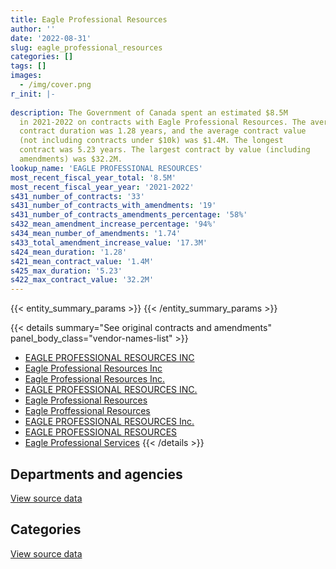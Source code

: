 ```yaml
---
title: Eagle Professional Resources
author: ''
date: '2022-08-31'
slug: eagle_professional_resources
categories: []
tags: []
images:
  - /img/cover.png
r_init: |-
  
description: The Government of Canada spent an estimated $8.5M
  in 2021-2022 on contracts with Eagle Professional Resources. The average
  contract duration was 1.28 years, and the average contract value
  (not including contracts under $10k) was $1.4M. The longest
  contract was 5.23 years. The largest contract by value (including
  amendments) was $32.2M.
lookup_name: 'EAGLE PROFESSIONAL RESOURCES'
most_recent_fiscal_year_total: '8.5M'
most_recent_fiscal_year_year: '2021-2022'
s431_number_of_contracts: '33'
s431_number_of_contracts_with_amendments: '19'
s431_number_of_contracts_amendments_percentage: '58%'
s432_mean_amendment_increase_percentage: '94%'
s434_mean_number_of_amendments: '1.74'
s433_total_amendment_increase_value: '17.3M'
s424_mean_duration: '1.28'
s421_mean_contract_value: '1.4M'
s425_max_duration: '5.23'
s422_max_contract_value: '32.2M'
---
```


<script src="/rmarkdown-libs/htmlwidgets/htmlwidgets.js"></script>
<link href="/rmarkdown-libs/datatables-css/datatables-crosstalk.css" rel="stylesheet" />
<script src="/rmarkdown-libs/datatables-binding/datatables.js"></script>
<script src="/rmarkdown-libs/jquery/jquery-3.6.0.min.js"></script>
<link href="/rmarkdown-libs/dt-core-bootstrap/css/dataTables.bootstrap.min.css" rel="stylesheet" />
<link href="/rmarkdown-libs/dt-core-bootstrap/css/dataTables.bootstrap.extra.css" rel="stylesheet" />
<script src="/rmarkdown-libs/dt-core-bootstrap/js/jquery.dataTables.min.js"></script>
<script src="/rmarkdown-libs/dt-core-bootstrap/js/dataTables.bootstrap.min.js"></script>
<link href="/rmarkdown-libs/crosstalk/css/crosstalk.min.css" rel="stylesheet" />
<script src="/rmarkdown-libs/crosstalk/js/crosstalk.min.js"></script>
<script src="/rmarkdown-libs/htmlwidgets/htmlwidgets.js"></script>
<link href="/rmarkdown-libs/datatables-css/datatables-crosstalk.css" rel="stylesheet" />
<script src="/rmarkdown-libs/datatables-binding/datatables.js"></script>
<script src="/rmarkdown-libs/jquery/jquery-3.6.0.min.js"></script>
<link href="/rmarkdown-libs/dt-core-bootstrap/css/dataTables.bootstrap.min.css" rel="stylesheet" />
<link href="/rmarkdown-libs/dt-core-bootstrap/css/dataTables.bootstrap.extra.css" rel="stylesheet" />
<script src="/rmarkdown-libs/dt-core-bootstrap/js/jquery.dataTables.min.js"></script>
<script src="/rmarkdown-libs/dt-core-bootstrap/js/dataTables.bootstrap.min.js"></script>
<link href="/rmarkdown-libs/crosstalk/css/crosstalk.min.css" rel="stylesheet" />
<script src="/rmarkdown-libs/crosstalk/js/crosstalk.min.js"></script>

{{< entity_summary_params >}}
{{< /entity_summary_params >}}

{{< details summary="See original contracts and amendments" panel_body_class="vendor-names-list" >}}
- [EAGLE PROFESSIONAL RESOURCES INC](https://search.open.canada.ca/en/ct/?sort=contract_value_f%20desc&page=1&search_text=%22EAGLE%20PROFESSIONAL%20RESOURCES%20INC%22)
- [Eagle Professional Resources Inc](https://search.open.canada.ca/en/ct/?sort=contract_value_f%20desc&page=1&search_text=%22Eagle%20Professional%20Resources%20Inc%22)
- [Eagle Professional Resources Inc.](https://search.open.canada.ca/en/ct/?sort=contract_value_f%20desc&page=1&search_text=%22Eagle%20Professional%20Resources%20Inc.%22)
- [EAGLE PROFESSIONAL RESOURCES INC.](https://search.open.canada.ca/en/ct/?sort=contract_value_f%20desc&page=1&search_text=%22EAGLE%20PROFESSIONAL%20RESOURCES%20INC.%22)
- [Eagle Professional Resources](https://search.open.canada.ca/en/ct/?sort=contract_value_f%20desc&page=1&search_text=%22Eagle%20Professional%20Resources%22)
- [Eagle Proffessional Resources](https://search.open.canada.ca/en/ct/?sort=contract_value_f%20desc&page=1&search_text=%22Eagle%20Proffessional%20Resources%22)
- [EAGLE PROFESSIONAL RESOURCES Inc.](https://search.open.canada.ca/en/ct/?sort=contract_value_f%20desc&page=1&search_text=%22EAGLE%20PROFESSIONAL%20RESOURCES%20Inc.%22)
- [EAGLE PROFESSIONAL RESOURCES](https://search.open.canada.ca/en/ct/?sort=contract_value_f%20desc&page=1&search_text=%22EAGLE%20PROFESSIONAL%20RESOURCES%22)
- [Eagle Professional Services](https://search.open.canada.ca/en/ct/?sort=contract_value_f%20desc&page=1&search_text=%22Eagle%20Professional%20Services%22)
{{< /details >}}

## Departments and agencies

<div id="htmlwidget-1" style="width:100%;height:auto;" class="datatables html-widget"></div>
<script type="application/json" data-for="htmlwidget-1">{"x":{"style":"bootstrap","filter":"none","vertical":false,"data":[["<a href=\"/departments/aafc-aac/\">Agriculture and Agri-Food Canada<\/a>","<a href=\"/departments/cbsa-asfc/\">Canada Border Services Agency<\/a>","<a href=\"/departments/cer-rec/\">Canada Energy Regulator<\/a>","<a href=\"/departments/dfatd-maecd/\">Global Affairs Canada<\/a>","<a href=\"/departments/dnd-mdn/\">National Defence<\/a>","<a href=\"/departments/esdc-edsc/\">Employment and Social Development Canada<\/a>","<a href=\"/departments/ic/\">Innovation, Science and Economic Development Canada<\/a>","<a href=\"/departments/infc/\">Infrastructure Canada<\/a>","<a href=\"/departments/nrcan-rncan/\">Natural Resources Canada<\/a>","<a href=\"/departments/nserc-crsng/\">Natural Sciences and Engineering Research Council of Canada<\/a>","<a href=\"/departments/ssc-spc/\">Shared Services Canada<\/a>"],[409258.55,null,997148.29,408093.65,null,null,66416.08,16919.18,44239.5,15084.99,null],[1280244.71,null,2851.71,null,117008.91,39196.85,257229.77,null,null,72646.14,6027297.02],[1276746.77,4643,null,null,231940.74,37752.8,261528.87,null,null,18062.29,6200162.5],[null,20326,null,null,null,2025744.08,261528.87,null,null,null,6162362.5]],"container":"<table class=\"table table-striped table-hover row-border order-column display\">\n  <thead>\n    <tr>\n      <th>Department<\/th>\n      <th>2018-2019<\/th>\n      <th>2019-2020<\/th>\n      <th>2020-2021<\/th>\n      <th>2021-2022<\/th>\n    <\/tr>\n  <\/thead>\n<\/table>","options":{"order":[[4,"desc"]],"pageLength":10,"autoWidth":true,"columnDefs":[{"targets":1,"render":"function(data, type, row, meta) {\n    return type !== 'display' ? data : DTWidget.formatCurrency(data, \"$\", 2, 3, \",\", \".\", true, null);\n  }"},{"targets":2,"render":"function(data, type, row, meta) {\n    return type !== 'display' ? data : DTWidget.formatCurrency(data, \"$\", 2, 3, \",\", \".\", true, null);\n  }"},{"targets":3,"render":"function(data, type, row, meta) {\n    return type !== 'display' ? data : DTWidget.formatCurrency(data, \"$\", 2, 3, \",\", \".\", true, null);\n  }"},{"targets":4,"render":"function(data, type, row, meta) {\n    return type !== 'display' ? data : DTWidget.formatCurrency(data, \"$\", 2, 3, \",\", \".\", true, null);\n  }"},{"width":"16%","targets":[1,2,3,4]},{"className":"dt-right","targets":[1,2,3,4]}],"orderClasses":false}},"evals":["options.columnDefs.0.render","options.columnDefs.1.render","options.columnDefs.2.render","options.columnDefs.3.render"],"jsHooks":[]}</script>
<p class="text-right">
<a href="https://github.com/GoC-Spending/contracts-data/tree/main/data/out/vendors/eagle_professional_resources/summary_by_fiscal_year_by_department.csv" class="source-data-link btn btn-link">View source data</a>
</p>

## Categories

<div id="htmlwidget-2" style="width:100%;height:auto;" class="datatables html-widget"></div>
<script type="application/json" data-for="htmlwidget-2">{"x":{"style":"bootstrap","filter":"none","vertical":false,"data":[["<a href=\"/categories/professional_services/\">Professional services<\/a>","<a href=\"/categories/information_technology/\">Information technology<\/a>","<a href=\"/categories/human_capital/\">Human capital<\/a>"],[61158.68,1896001.56,null],[156205.76,1612972.32,6027297.02],[255478.01,1570553.46,6204805.49],[11744.46,2275528.5,6182688.5]],"container":"<table class=\"table table-striped table-hover row-border order-column display\">\n  <thead>\n    <tr>\n      <th>Category<\/th>\n      <th>2018-2019<\/th>\n      <th>2019-2020<\/th>\n      <th>2020-2021<\/th>\n      <th>2021-2022<\/th>\n    <\/tr>\n  <\/thead>\n<\/table>","options":{"order":[[4,"desc"]],"dom":"t","pageLength":30,"autoWidth":true,"columnDefs":[{"targets":1,"render":"function(data, type, row, meta) {\n    return type !== 'display' ? data : DTWidget.formatCurrency(data, \"$\", 2, 3, \",\", \".\", true, null);\n  }"},{"targets":2,"render":"function(data, type, row, meta) {\n    return type !== 'display' ? data : DTWidget.formatCurrency(data, \"$\", 2, 3, \",\", \".\", true, null);\n  }"},{"targets":3,"render":"function(data, type, row, meta) {\n    return type !== 'display' ? data : DTWidget.formatCurrency(data, \"$\", 2, 3, \",\", \".\", true, null);\n  }"},{"targets":4,"render":"function(data, type, row, meta) {\n    return type !== 'display' ? data : DTWidget.formatCurrency(data, \"$\", 2, 3, \",\", \".\", true, null);\n  }"},{"width":"16%","targets":[1,2,3,4]},{"className":"dt-right","targets":[1,2,3,4]}],"orderClasses":false,"lengthMenu":[10,25,30,50,100]}},"evals":["options.columnDefs.0.render","options.columnDefs.1.render","options.columnDefs.2.render","options.columnDefs.3.render"],"jsHooks":[]}</script>
<p class="text-right">
<a href="https://github.com/GoC-Spending/contracts-data/tree/main/data/out/vendors/eagle_professional_resources/summary_by_fiscal_year_by_category.csv" class="source-data-link btn btn-link">View source data</a>
</p>

